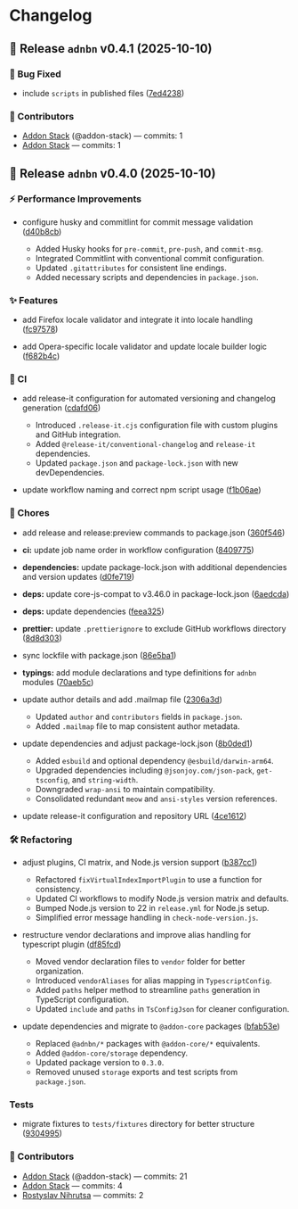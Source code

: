 # Changelog

## 🚀 Release `adnbn` v0.4.1 (2025-10-10)


### 🐛 Bug Fixed

* include `scripts` in published files ([7ed4238](https://github.com/addon-stack/addon-bone/commit/7ed4238c0536e46f691c7018254d820888791286))





### 🙌 Contributors

- [Addon Stack](https://github.com/addon-stack) (@addon-stack) — commits: 1
- [Addon Stack](mailto:addonbonedev@gmail.com) — commits: 1

## 🚀 Release `adnbn` v0.4.0 (2025-10-10)


### ⚡️ Performance Improvements

* configure husky and commitlint for commit message validation ([d40b8cb](https://github.com/addon-stack/addon-bone/commit/d40b8cbed2e47aad3f080412fe4e941eb1efd686))

  - Added Husky hooks for `pre-commit`, `pre-push`, and `commit-msg`.
  - Integrated Commitlint with conventional commit configuration.
  - Updated `.gitattributes` for consistent line endings.
  - Added necessary scripts and dependencies in `package.json`.



### ✨ Features

* add Firefox locale validator and integrate it into locale handling ([fc97578](https://github.com/addon-stack/addon-bone/commit/fc9757899fb4342d7cb1ae16ae9a4bd72e71449b))


* add Opera-specific locale validator and update locale builder logic ([f682b4c](https://github.com/addon-stack/addon-bone/commit/f682b4c5d96e11e1319cfc2e9b967bc072ee076a))




### 🤖 CI

* add release-it configuration for automated versioning and changelog generation ([cdafd06](https://github.com/addon-stack/addon-bone/commit/cdafd06934b1d4c15a4e7496fd175c05cf3f70a2))

  - Introduced `.release-it.cjs` configuration file with custom plugins and GitHub integration.
  - Added `@release-it/conventional-changelog` and `release-it` dependencies.
  - Updated `package.json` and `package-lock.json` with new devDependencies.

* update workflow naming and correct npm script usage ([f1b06ae](https://github.com/addon-stack/addon-bone/commit/f1b06aeaf878038313a5d8bcb429048ae8a90b58))




### 🧹 Chores

* add release and release:preview commands to package.json ([360f546](https://github.com/addon-stack/addon-bone/commit/360f546d46ad545619755be710753654f6ed3c05))


* **ci:** update job name order in workflow configuration ([8409775](https://github.com/addon-stack/addon-bone/commit/8409775904d622d7cc7a50673f9d950138a8e910))


* **dependencies:** update package-lock.json with additional dependencies and version updates ([d0fe719](https://github.com/addon-stack/addon-bone/commit/d0fe71971be2fc20b0e9b3a675dad9c4a6fb064b))


* **deps:** update core-js-compat to v3.46.0 in package-lock.json ([6aedcda](https://github.com/addon-stack/addon-bone/commit/6aedcda774c4354868c5092d7daa0673c8f3faef))


* **deps:** update dependencies ([feea325](https://github.com/addon-stack/addon-bone/commit/feea325741efe26d72b6dd5aa91ec3f09e1997bd))


* **prettier:** update `.prettierignore` to exclude GitHub workflows directory ([8d8d303](https://github.com/addon-stack/addon-bone/commit/8d8d303bbac97537e618aaa3469fe38d729e2294))


* sync lockfile with package.json ([86e5ba1](https://github.com/addon-stack/addon-bone/commit/86e5ba1b4bd5ea093f156c19035802e648b2d26e))


* **typings:** add module declarations and type definitions for `adnbn` modules ([70aeb5c](https://github.com/addon-stack/addon-bone/commit/70aeb5c9ed9868dbd81448eab55dc517de675d10))


* update author details and add .mailmap file ([2306a3d](https://github.com/addon-stack/addon-bone/commit/2306a3de91f2615150b526548ba826bcbbcb0dcb))

  - Updated `author` and `contributors` fields in `package.json`.
  - Added `.mailmap` file to map consistent author metadata.

* update dependencies and adjust package-lock.json ([8b0ded1](https://github.com/addon-stack/addon-bone/commit/8b0ded179eced4d7d29124aadc674e09ac3eb82b))

  - Added `esbuild` and optional dependency `@esbuild/darwin-arm64`.
  - Upgraded dependencies including `@jsonjoy.com/json-pack`, `get-tsconfig`, and `string-width`.
  - Downgraded `wrap-ansi` to maintain compatibility.
  - Consolidated redundant `meow` and `ansi-styles` version references.

* update release-it configuration and repository URL ([4ce1612](https://github.com/addon-stack/addon-bone/commit/4ce1612ae6218dad0600f969204aeba49668ba42))




### 🛠️ Refactoring

* adjust plugins, CI matrix, and Node.js version support ([b387cc1](https://github.com/addon-stack/addon-bone/commit/b387cc18c51ee719f6a86eb28c104a82d41af2fc))

  - Refactored `fixVirtualIndexImportPlugin` to use a function for consistency.
  - Updated CI workflows to modify Node.js version matrix and defaults.
  - Bumped Node.js version to 22 in `release.yml` for Node.js setup.
  - Simplified error message handling in `check-node-version.js`.

* restructure vendor declarations and improve alias handling for typescript plugin ([df85fcd](https://github.com/addon-stack/addon-bone/commit/df85fcd9d14b401827640b7882c2e19a00e24fc5))

  - Moved vendor declaration files to `vendor` folder for better organization.
  - Introduced `vendorAliases` for alias mapping in `TypescriptConfig`.
  - Added `paths` helper method to streamline `paths` generation in TypeScript configuration.
  - Updated `include` and `paths` in `TsConfigJson` for cleaner configuration.

* update dependencies and migrate to `@addon-core` packages ([bfab53e](https://github.com/addon-stack/addon-bone/commit/bfab53ec0a9551a59471b498c3f0e3b4cdcaa0dc))

  - Replaced `@adnbn/*` packages with `@addon-core/*` equivalents.
  - Added `@addon-core/storage` dependency.
  - Updated package version to `0.3.0`.
  - Removed unused `storage` exports and test scripts from `package.json`.



### Tests

* migrate fixtures to `tests/fixtures` directory for better structure ([9304995](https://github.com/addon-stack/addon-bone/commit/930499587b9fe7cf9cdd890f716eb040eb0f26cd))





### 🙌 Contributors

- [Addon Stack](https://github.com/addon-stack) (@addon-stack) — commits: 21
- [Addon Stack](mailto:addonbonedev@gmail.com) — commits: 4
- [Rostyslav Nihrutsa](mailto:rostyslav.nihrutsa@gmail.com) — commits: 2
